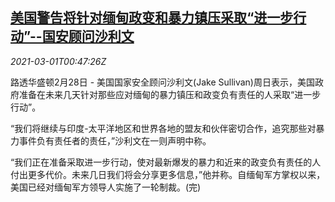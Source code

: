 <!--1614560128000-->
[美国警告将针对缅甸政变和暴力镇压采取“进一步行动”--国安顾问沙利文](https://cn.reuters.com/article/usa-warning-myanmar-0228-sun-idCNKCS2AT0UQ)
------

<div><i>2021-03-01T00:47:26Z</i></div><p>路透华盛顿2月28日 - 美国国家安全顾问沙利文(Jake Sullivan)周日表示，美国政府准备在未来几天针对那些应对缅甸的暴力镇压和政变负有责任的人采取“进一步行动”。</p><p>“我们将继续与印度-太平洋地区和世界各地的盟友和伙伴密切合作，追究那些对暴力事件负有责任者的责任，”沙利文在一则声明中称。</p><p>“我们正在准备采取进一步行动，使对最新爆发的暴力和近来的政变负有责任的人付出更多代价。未来几日我们将会分享更多信息，”他并称。自缅甸军方掌权以来，美国已经对缅甸军方领导人实施了一轮制裁。(完)</p>
